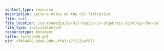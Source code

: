 ```yaml
---
content_type: resource
description: Lecture notes on the nil-filtration.
file: null
file_location: /coursemedia/18-917-topics-in-algebraic-topology-the-sullivan-conjecture-fall-2007/cf45487899e68d0cff4317f2258af573_lecture36.pdf
file_type: application/pdf
resourcetype: Document
title: lecture36.pdf
uid: cf454878-99e6-8d0c-ff43-17f2258af573
---
```


